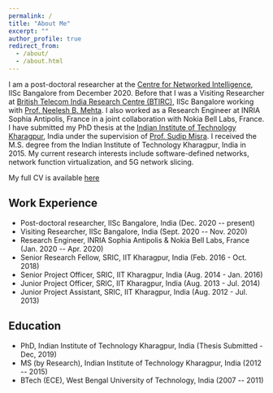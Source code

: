 ```yaml
---
permalink: /
title: "About Me"
excerpt: ""
author_profile: true
redirect_from: 
  - /about/
  - /about.html
---
```


I am a post-doctoral researcher at the [Centre for Networked Intelligence](https://cni.iisc.ac.in/), IISc Bangalore from December 2020. Before that I was a Visiting Researcher at [British Telecom India Research Centre (BTIRC)](https://btirc.iisc.ac.in/), IISc Bangalore working with [Prof. Neelesh B. Mehta](https://ece.iisc.ac.in/~nextgenwrl/Neelesh.html). I also worked as a Research Engineer at INRIA Sophia Antipolis, France in a joint collaboration with Nokia Bell Labs, France. I have submitted my PhD thesis at the [Indian Institute of Technology Kharagpur](http://www.iitkgp.ac.in/), India under the supervision of [Prof. Sudip Misra](https://cse.iitkgp.ac.in/~smisra/). I received the M.S. degree from the Indian Institute of Technology Kharagpur, India in 2015. My current research interests include software-defined networks, network function virtualization, and 5G network slicing.

My full CV is available [here](https://samareshbera.github.io/files/Samaresh_Bera_CV.pdf)

Work Experience
----------
* Post-doctoral researcher, IISc Bangalore, India (Dec. 2020 -- present)
* Visiting Researcher, IISc Bangalore, India (Sept. 2020 -- Nov. 2020)
* Research Engineer, INRIA Sophia Antipolis & Nokia Bell Labs, France (Jan. 2020 -- Apr. 2020)
* Senior Research Fellow, SRIC, IIT Kharagpur, India (Feb. 2016 - Oct. 2018)
* Senior Project Officer, SRIC, IIT Kharagpur, India (Aug. 2014 - Jan. 2016)
* Junior Project Officer, SRIC, IIT Kharagpur, India (Aug. 2013 - Jul. 2014)
* Junior Project Assistant, SRIC, IIT Kharagpur, India (Aug. 2012 - Jul. 2013)

Education
---------
* PhD, Indian Institute of Technology Kharagpur, India (Thesis Submitted - Dec, 2019)
* MS (by Research), Indian Institute of Technology Kharagpur, India (2012 -- 2015)
* BTech (ECE), West Bengal University of Technology, India (2007 -- 2011)

